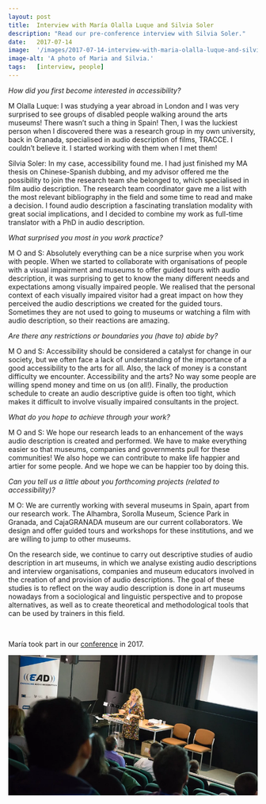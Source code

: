 ```yaml
---
layout: post
title:  Interview with María Olalla Luque and Silvia Soler
description: "Read our pre-conference interview with Silvia Soler."
date:   2017-07-14
image:  '/images/2017-07-14-interview-with-maria-olalla-luque-and-silvia-soler.webp'
image-alt: 'A photo of Maria and Silvia.'
tags:   [interview, people]
---
```


*How did you first become interested in accessibility?*

M Olalla Luque: I was studying a year abroad in London and I was very surprised to see groups of disabled people walking around the arts museums! There wasn’t such a thing in Spain! Then, I was the luckiest person when I discovered there was a research group in my own university, back in Granada, specialised in audio description of films, TRACCE. I couldn’t believe it. I started working with them when I met them!

Silvia Soler: In my case, accessibility found me. I had just finished my MA thesis on Chinese-Spanish dubbing, and my advisor offered me the possibility to join the research team she belonged to, which specialised in film audio description. The research team coordinator gave me a list with the most relevant bibliography in the field and some time to read and make a decision. I found audio description a fascinating translation modality with great social implications, and I decided to combine my work as full-time translator with a PhD in audio description.

*What surprised you most in you work practice?*

M O and S: Absolutely everything can be a nice surprise when you work with people. When we started to collaborate with organisations of people with a visual impairment and museums to offer guided tours with audio description, it was surprising to get to know the many different needs and expectations among visually impaired people. We realised that the personal context of each visually impaired visitor had a great impact on how they perceived the audio descriptions we created for the guided tours. Sometimes they are not used to going to museums or watching a film with audio description, so their reactions are amazing.

*Are there any restrictions or boundaries you (have to) abide by?*

M O and S: Accessibility should be considered a catalyst for change in our society, but we often face a lack of understanding of the importance of a good accessibility to the arts for all. Also, the lack of money is a constant difficulty we encounter. Accessibility and the arts? No way some people are willing spend money and time on us (on all!). Finally, the production schedule to create an audio descriptive guide is often too tight, which makes it difficult to involve visually impaired consultants in the project.

*What do you hope to achieve through your work?*

M O and S: We hope our research leads to an enhancement of the ways audio description is created and performed. We have to make everything easier so that museums, companies and governments pull for these communities! We also hope we can contribute to make life happier and artier for some people. And we hope we can be happier too by doing this.

*Can you tell us a little about you forthcoming projects (related to accessibility)?*

M O: We are currently working with several museums in Spain, apart from our research work. The Alhambra, Sorolla Museum, Science Park in Granada, and CajaGRANADA museum are our current collaborators. We design and offer guided tours and workshops for these institutions, and we are willing to jump to other museums.

On the research side, we continue to carry out descriptive studies of audio description in art museums, in which we analyse existing audio descriptions and interview organisations, companies and museum educators involved in the creation of and provision of audio descriptions. The goal of these studies is to reflect on the way audio description is done in art museums nowadays from a sociological and linguistic perspective and to propose alternatives, as well as to create theoretical and methodological tools that can be used by trainers in this field.


<br>

María took part in our [conference](conference-on-accessibility-in-film-television-and-interactive-media) in 2017.

![María presenting](../images/2017-07-14-interview-with-maria-olalla-luque-and-silvia-soler-conference.webp)